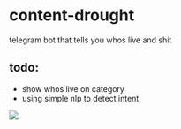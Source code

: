 # content-drought
telegram bot that tells you whos live and shit

## todo:
- show whos live on category  
- using simple nlp to detect intent  

<img src="https://news.cgtn.com/news/7959544e7a517a4e3067444d34637a4e7863444f31457a6333566d54/img/131fd68c199a439d92436bd943d8b369/131fd68c199a439d92436bd943d8b369.jpg"/>
